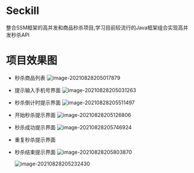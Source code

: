 # Seckill

整合SSM框架的高并发和商品秒杀项目,学习目前较流行的Java框架组合实现高并发秒杀API


# 项目效果图
- 秒杀商品列表
  ![image-20210828205017879](https://user-images.githubusercontent.com/69025340/131218771-c1fad264-71c5-4a3e-8351-993a16e247fc.png)
- 提示输入手机号界面
  ![image-20210828205031263](https://user-images.githubusercontent.com/69025340/131218772-f147b520-71d4-42e9-8131-bf394e3e0294.png)
- 秒杀倒计时提示界面
  ![image-20210828205511497](https://user-images.githubusercontent.com/69025340/131218778-c667786d-d43f-4b3d-93ac-caf91a1da4bc.png)
- 开始秒杀提示界面
  ![image-20210828205126806](https://user-images.githubusercontent.com/69025340/131218773-faa2cf42-bf25-40b7-8e2f-f3689d11968f.png)
- 秒杀成功提示界面
  ![image-20210828205746924](https://user-images.githubusercontent.com/69025340/131218779-ff10cc10-0610-490b-9cdf-89ea82a1be0e.png)
- 重复秒杀提示界面
- 秒杀结束提示界面
  ![image-20210828205803870](https://user-images.githubusercontent.com/69025340/131218923-731492cd-d5f8-48f2-805e-dc2aa008076c.png)

  ![image-20210828205232430](https://user-images.githubusercontent.com/69025340/131218777-4b997b78-4ef9-44b7-ac17-5b0918c66f60.png)






